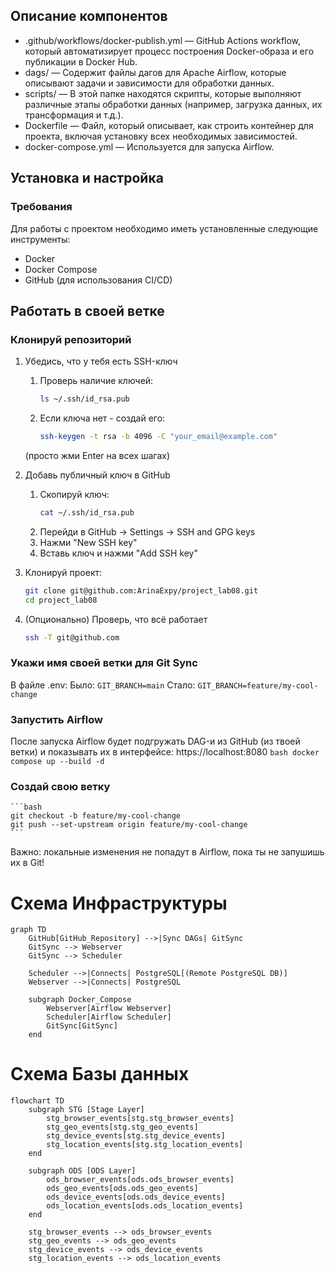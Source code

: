 ## Описание компонентов

- .github/workflows/docker-publish.yml — GitHub Actions workflow, который автоматизирует процесс построения Docker-образа и его публикации в Docker Hub.
- dags/ — Содержит файлы дагов для Apache Airflow, которые описывают задачи и зависимости для обработки данных.
- scripts/ — В этой папке находятся скрипты, которые выполняют различные этапы обработки данных (например, загрузка данных, их трансформация и т.д.).
- Dockerfile — Файл, который описывает, как строить контейнер для проекта, включая установку всех необходимых зависимостей.
- docker-compose.yml — Используется для запуска Airflow.


## Установка и настройка

### Требования

Для работы с проектом необходимо иметь установленные следующие инструменты:

- Docker
- Docker Compose
- GitHub (для использования CI/CD)

## Работать в своей ветке

### Клонируй репозиторий

1. Убедись, что у тебя есть SSH-ключ
    1. Проверь наличие ключей:
        ```bash
        ls ~/.ssh/id_rsa.pub
        ```
    2. Если ключа нет - создай его:
        ```bash
        ssh-keygen -t rsa -b 4096 -C "your_email@example.com"
        ```
    (просто жми Enter на всех шагах)

2. Добавь публичный ключ в GitHub
    1. Скопируй ключ:
        ```bash
        cat ~/.ssh/id_rsa.pub
        ```
    2. Перейди в GitHub -> Settings -> SSH and GPG keys
    3. Нажми "New SSH key"
    4. Вставь ключ и нажми "Add SSH key"
3. Клонируй проект:
    ```bash
    git clone git@github.com:ArinaExpy/project_lab08.git
    cd project_lab08
    ```
4. (Опционально) Проверь, что всё работает
    ```bash
    ssh -T git@github.com
    ```

### Укажи имя своей ветки для Git Sync
В файле .env:
Было:
    ```
    GIT_BRANCH=main
    ```
Стало:
    ```
    GIT_BRANCH=feature/my-cool-change
    ```

### Запустить Airflow
После запуска Airflow будет подгружать DAG-и из GitHub (из твоей ветки) и показывать их в интерфейсе: https://localhost:8080
    ```bash
    docker compose up --build -d
    ```

### Создай свою ветку
    ```bash
    git checkout -b feature/my-cool-change
    git push --set-upstream origin feature/my-cool-change
    ```
Важно: локальные изменения не попадут в Airflow, пока ты не запушишь их в Git!

# Схема Инфраструктуры

```mermaid
graph TD
    GitHub[GitHub_Repository] -->|Sync DAGs| GitSync
    GitSync --> Webserver
    GitSync --> Scheduler

    Scheduler -->|Connects| PostgreSQL[(Remote PostgreSQL DB)]
    Webserver -->|Connects| PostgreSQL

    subgraph Docker_Compose
        Webserver[Airflow Webserver]
        Scheduler[Airflow Scheduler]
        GitSync[GitSync]
    end
```

# Схема Базы данных 

```mermaid
flowchart TD
    subgraph STG [Stage Layer]
        stg_browser_events[stg.stg_browser_events]
        stg_geo_events[stg.stg_geo_events]
        stg_device_events[stg.stg_device_events]
        stg_location_events[stg.stg_location_events]
    end

    subgraph ODS [ODS Layer]
        ods_browser_events[ods.ods_browser_events]
        ods_geo_events[ods.ods_geo_events]
        ods_device_events[ods.ods_device_events]
        ods_location_events[ods.ods_location_events]
    end

    stg_browser_events --> ods_browser_events
    stg_geo_events --> ods_geo_events
    stg_device_events --> ods_device_events
    stg_location_events --> ods_location_events
```